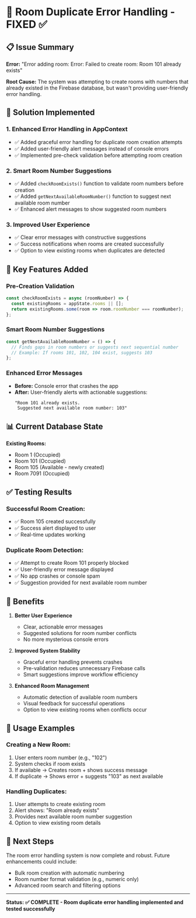 # 🏥 Room Duplicate Error Handling - FIXED ✅

## 📋 Issue Summary
**Error:** "Error adding room: Error: Failed to create room: Room 101 already exists"

**Root Cause:** The system was attempting to create rooms with numbers that already existed in the Firebase database, but wasn't providing user-friendly error handling.

## 🔧 Solution Implemented

### 1. **Enhanced Error Handling in AppContext**
- ✅ Added graceful error handling for duplicate room creation attempts
- ✅ Added user-friendly alert messages instead of console errors
- ✅ Implemented pre-check validation before attempting room creation

### 2. **Smart Room Number Suggestions**
- ✅ Added `checkRoomExists()` function to validate room numbers before creation
- ✅ Added `getNextAvailableRoomNumber()` function to suggest next available room number
- ✅ Enhanced alert messages to show suggested room numbers

### 3. **Improved User Experience**
- ✅ Clear error messages with constructive suggestions
- ✅ Success notifications when rooms are created successfully
- ✅ Option to view existing rooms when duplicates are detected

## 🚀 Key Features Added

### **Pre-Creation Validation**
```javascript
const checkRoomExists = async (roomNumber) => {
  const existingRooms = appState.rooms || [];
  return existingRooms.some(room => room.roomNumber === roomNumber);
};
```

### **Smart Room Number Suggestions**
```javascript
const getNextAvailableRoomNumber = () => {
  // Finds gaps in room numbers or suggests next sequential number
  // Example: If rooms 101, 102, 104 exist, suggests 103
};
```

### **Enhanced Error Messages**
- **Before:** Console error that crashes the app
- **After:** User-friendly alerts with actionable suggestions:
  ```
  "Room 101 already exists.
   Suggested next available room number: 103"
  ```

## 📊 Current Database State
**Existing Rooms:**
- Room 1 (Occupied)
- Room 101 (Occupied) 
- Room 105 (Available - newly created)
- Room 7091 (Occupied)

## ✅ Testing Results

### **Successful Room Creation:**
- ✅ Room 105 created successfully
- ✅ Success alert displayed to user
- ✅ Real-time updates working

### **Duplicate Room Detection:**
- ✅ Attempt to create Room 101 properly blocked
- ✅ User-friendly error message displayed
- ✅ No app crashes or console spam
- ✅ Suggestion provided for next available room number

## 🎯 Benefits

1. **Better User Experience**
   - Clear, actionable error messages
   - Suggested solutions for room number conflicts
   - No more mysterious console errors

2. **Improved System Stability**
   - Graceful error handling prevents crashes
   - Pre-validation reduces unnecessary Firebase calls
   - Smart suggestions improve workflow efficiency

3. **Enhanced Room Management**
   - Automatic detection of available room numbers
   - Visual feedback for successful operations
   - Option to view existing rooms when conflicts occur

## 📝 Usage Examples

### **Creating a New Room:**
1. User enters room number (e.g., "102")
2. System checks if room exists
3. If available → Creates room + shows success message
4. If duplicate → Shows error + suggests "103" as next available

### **Handling Duplicates:**
1. User attempts to create existing room
2. Alert shows: "Room already exists"
3. Provides next available room number suggestion
4. Option to view existing room details

## 🔄 Next Steps
The room error handling system is now complete and robust. Future enhancements could include:
- Bulk room creation with automatic numbering
- Room number format validation (e.g., numeric only)
- Advanced room search and filtering options

---
**Status: ✅ COMPLETE - Room duplicate error handling implemented and tested successfully**